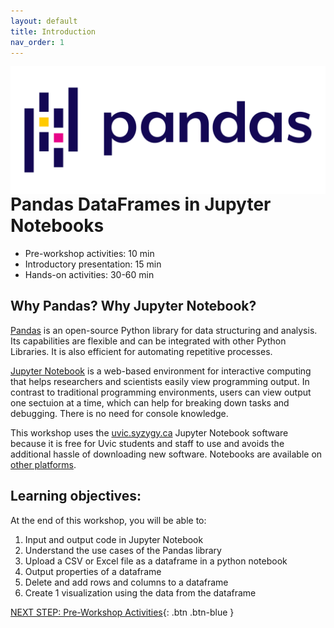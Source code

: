 ```yaml
---
layout: default
title: Introduction 
nav_order: 1
---
```

<img src="images/pandas-dataframes-logo.svg" style="float:right;" alt="Pandas logo">

# Pandas DataFrames in Jupyter Notebooks

- Pre-workshop activities: 10 min 
- Introductory presentation: 15 min
- Hands-on activities: 30-60 min

## Why Pandas? Why Jupyter Notebook? 

[Pandas](https://pandas.pydata.org/docs/) is an open-source Python library for data structuring and analysis. Its capabilities are flexible and can be integrated with other Python Libraries. It is also efficient for automating repetitive processes.

[Jupyter Notebook](https://jupyter.org/) is a web-based environment for interactive computing that helps researchers and scientists easily view programming output. In contrast to traditional programming environments, users can view output one sectuion at a time, which can help for breaking down tasks and debugging. There is no need for console knowledge.

This workshop uses the [uvic.syzygy.ca](https://uvic.syzygy.ca/) Jupyter Notebook software because it is free for Uvic students and staff to use and avoids the additional hassle of downloading new software. Notebooks are available on [other platforms](https://en.wikipedia.org/wiki/Notebook_interface).

## Learning objectives:

At the end of this workshop, you will be able to:

1. Input and output code in Jupyter Notebook
2. Understand the use cases of the Pandas library
3. Upload a CSV or Excel file as a dataframe in a python notebook
4. Output properties of a dataframe
5. Delete and add rows and columns to a dataframe
6. Create 1 visualization using the data from the dataframe

 
[NEXT STEP: Pre-Workshop Activities](pre-workshop.html){: .btn .btn-blue }
